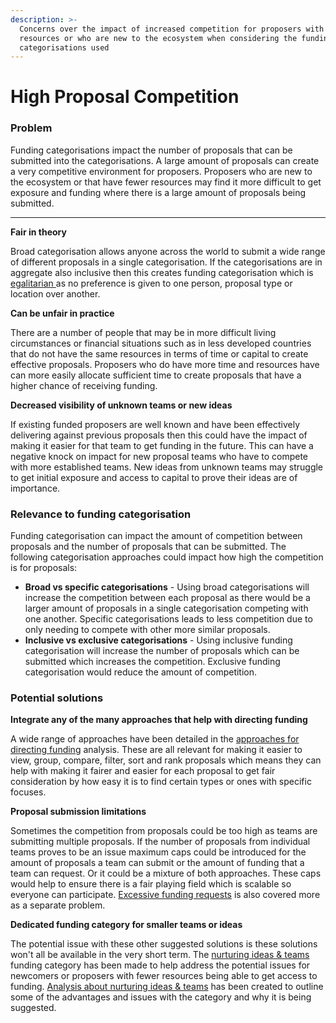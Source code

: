 ```yaml
---
description: >-
  Concerns over the impact of increased competition for proposers with fewer
  resources or who are new to the ecosystem when considering the funding
  categorisations used
---
```


# High Proposal Competition

### Problem

Funding categorisations impact the number of proposals that can be submitted into the categorisations. A large amount of proposals can create a very competitive environment for proposers. Proposers who are new to the ecosystem or that have fewer resources may find it more difficult to get exposure and funding where there is a large amount of proposals being submitted.

****

**Fair in theory**

Broad categorisation allows anyone across the world to submit a wide range of different proposals in a single categorisation. If the categorisations are in aggregate also inclusive then this creates funding categorisation which is [egalitarian ](../../../categorisation-analysis/egalitarian-funding-categorisation.md)as no preference is given to one person, proposal type or location over another.



**Can be unfair in practice**

There are a number of people that may be in more difficult living circumstances or financial situations such as in less developed countries that do not have the same resources in terms of time or capital to create effective proposals. Proposers who do have more time and resources have can more easily allocate sufficient time to create proposals that have a higher chance of receiving funding.



**Decreased visibility of unknown teams or new ideas**

If existing funded proposers are well known and have been effectively delivering against previous proposals then this could have the impact of making it easier for that team to get funding in the future. This can have a negative knock on impact for new proposal teams who have to compete with more established teams. New ideas from unknown teams may struggle to get initial exposure and access to capital to prove their ideas are of importance.



### **Relevance to funding categorisation**

Funding categorisation can impact the amount of competition between proposals and the number of proposals that can be submitted. The following categorisation approaches could impact how high the competition is for proposals:

* **Broad vs specific categorisations** - Using broad categorisations will increase the competition between each proposal as there would be a larger amount of proposals in a single categorisation competing with one another. Specific categorisations leads to less competition due to only needing to compete with other more similar proposals.
* **Inclusive vs exclusive categorisations** - Using inclusive funding categorisation will increase the number of proposals which can be submitted which increases the competition. Exclusive funding categorisation would reduce the amount of competition.&#x20;



### Potential solutions



**Integrate any of the many approaches that help with directing funding**

A wide range of approaches have been detailed in the [approaches for directing funding](../../../categorisation-analysis/approaches-for-directing-funding.md) analysis. These are all relevant for making it easier to view, group, compare, filter, sort and rank proposals which means they can help with making it fairer and easier for each proposal to get fair consideration by how easy it is to find certain types or ones with specific focuses.



**Proposal submission limitations**

Sometimes the competition from proposals could be too high as teams are submitting multiple proposals. If the number of proposals from individual teams proves to be an issue maximum caps could be introduced for the amount of proposals a team can submit or the amount of funding that a team can request. Or it could be a mixture of both approaches. These caps would help to ensure there is a fair playing field which is scalable so everyone can participate. [Excessive funding requests](../excessive-funding-requests.md) is also covered more as a separate problem.



**Dedicated funding category for smaller teams or ideas**

The potential issue with these other suggested solutions is these solutions won't all be available in the very short term. The [nurturing ideas & teams](broken-reference) funding category has been made to help address the potential issues for newcomers or proposers with fewer resources being able to get access to funding. [Analysis about nurturing ideas & teams](../../../experimental-categories-analysis/nurturing-ideas-and-team-category.md) has been created to outline some of the advantages and issues with the category and why it is being suggested.
